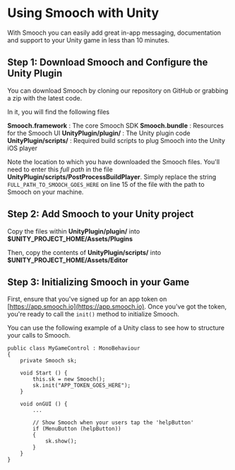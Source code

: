 # Using Smooch with Unity

With Smooch you can easily add great in-app messaging, documentation and support to your Unity game in less than 10 minutes.

## Step 1: Download Smooch and Configure the Unity Plugin

You can download Smooch by cloning our repository on GitHub or grabbing a zip with the latest code.

In it, you will find the following files

**Smooch.framework** : The core Smooch SDK
**Smooch.bundle** : Resources for the Smooch UI
**UnityPlugin/plugin/** : The Unity plugin code
**UnityPlugin/scripts/** : Required build scripts to plug Smooch into the Unity iOS player

Note the location to which you have downloaded the Smooch files. You'll need to enter this *full path* in the file **UnityPlugin/scripts/PostProcessBuildPlayer**. Simply replace the string `FULL_PATH_TO_SMOOCH_GOES_HERE` on line 15 of the file with the path to Smooch on your machine.

## Step 2: Add Smooch to your Unity project

Copy the files within **UnityPlugin/plugin/** into **$UNITY_PROJECT_HOME/Assets/Plugins**

Then, copy the contents of **UnityPlugin/scripts/** into **$UNITY_PROJECT_HOME/Assets/Editor**

## Step 3: Initializing Smooch in your Game

First, ensure that you've signed up for an app token on [https://app.smooch.io](https://app.smooch.io). Once you've got the token, you're ready to call the `init()` method to initialize Smooch.

You can use the following example of a Unity class to see how to structure your calls to Smooch.

	public class MyGameControl : MonoBehaviour
	{
    	private Smooch sk;

	    void Start () {
    	    this.sk = new Smooch();
    	    sk.init("APP_TOKEN_GOES_HERE");
	    }

    	void onGUI () {
        	...
	
    	    // Show Smooch when your users tap the 'helpButton'
        	if (MenuButton (helpButton))
	        {
    	        sk.show();
        	}
    	}
	}
